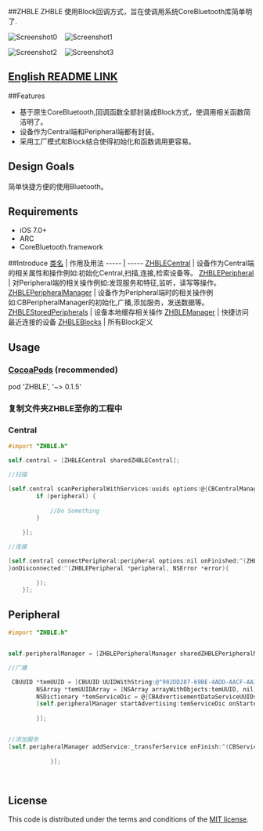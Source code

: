 ##ZHBLE
ZHBLE 使用Block回调方式，旨在使调用系统CoreBluetooth库简单明了.

![Screenshot0][img0] &nbsp;&nbsp; ![Screenshot1][img1] &nbsp;&nbsp;

![Screenshot2][img2] &nbsp;&nbsp; ![Screenshot3][img3]

## [English README LINK](https://github.com/zhuozhuo/ZHBLE/blob/master/README_EN.md)

##Features
* 基于原生CoreBluetooth,回调函数全部封装成Block方式，使调用相关函数简洁明了。
* 设备作为Central端和Peripheral端都有封装。
* 采用工厂模式和Block结合使得初始化和函数调用更容易。


## Design Goals
简单快捷方便的使用Bluetooth。


## Requirements

* iOS 7.0+
* ARC
* CoreBluetooth.framework

##Introduce
[类名](https://github.com/zhuozhuo/BLE/tree/master/ZHBLE/Classes/ZHBLE) | 作用及用法
----- | -----
[ZHBLECentral](https://github.com/zhuozhuo/BLE/blob/master/ZHBLE/Classes/ZHBLE/ZHBLECentral.h) | 设备作为Central端的相关属性和操作例如:初始化Central,扫描,连接,检索设备等。
[ZHBLEPeripheral](https://github.com/zhuozhuo/BLE/blob/master/ZHBLE/Classes/ZHBLE/ZHBLEPeripheral.h) | 对Peripheral端的相关操作例如:发现服务和特征,监听，读写等操作。
[ZHBLEPeripheralManager](https://github.com/zhuozhuo/BLE/blob/master/ZHBLE/Classes/ZHBLE/ZHBLEPeripheralManager.h) | 设备作为Peripheral端时的相关操作例如:CBPeripheralManager的初始化,广播,添加服务，发送数据等。
[ZHBLEStoredPeripherals](https://github.com/zhuozhuo/BLE/blob/master/ZHBLE/Classes/ZHBLE/ZHBLEStoredPeripherals.h) | 设备本地缓存相关操作
[ZHBLEManager](https://github.com/zhuozhuo/BLE/blob/master/ZHBLE/Classes/ZHBLE/ZHBLEManager.h) | 快捷访问最近连接的设备
[ZHBLEBlocks](https://github.com/zhuozhuo/BLE/blob/master/ZHBLE/Classes/ZHBLE/ZHBLEBlocks.h) | 所有Block定义

## Usage
### [CocoaPods](https://cocoapods.org/) (recommended)
pod 'ZHBLE', '~> 0.1.5'

### 复制文件夹ZHBLE至你的工程中

### Central
```objective-c
#import "ZHBLE.h"

self.central = [ZHBLECentral sharedZHBLECentral];

//扫描

[self.central scanPeripheralWithServices:uuids options:@{CBCentralManagerScanOptionAllowDuplicatesKey: @(YES)} onUpdated:^(ZHBLEPeripheral *peripheral,NSDictionary *data){
        if (peripheral) {
            
            //Do Something
        }
       
    }];

//连接

[self.central connectPeripheral:peripheral options:nil onFinished:^(ZHBLEPeripheral *peripheral, NSError *error){
}onDisconnected:^(ZHBLEPeripheral *peripheral, NSError *error){
                    
        });
    }];

```

## Peripheral

```objective-c
#import "ZHBLE.h"


self.peripheralManager = [ZHBLEPeripheralManager sharedZHBLEPeripheralManager];

//广播

 CBUUID *temUUID = [CBUUID UUIDWithString:@"902DD287-69BE-4ADD-AACF-AA3C24D83B66"];
        NSArray *temUUIDArray = [NSArray arrayWithObjects:temUUID, nil];
        NSDictionary *temServiceDic = @{CBAdvertisementDataServiceUUIDsKey:temUUIDArray};
        [self.peripheralManager startAdvertising:temServiceDic onStarted:^(NSError *error){
                       
        }];


//添加服务
[self.peripheralManager addService:_transferService onFinish:^(CBService *service,NSError *error){
        
            }];
            
            

```




## License

This code is distributed under the terms and conditions of the [MIT license](LICENSE).












[img0]:https://github.com/zhuozhuo/ZHBLE/blob/master/Demo/ZHBLE/Screenshots/screenshot0.png
[img1]:https://github.com/zhuozhuo/ZHBLE/blob/master/Demo/ZHBLE/Screenshots/screenshot1.png
[img2]:https://github.com/zhuozhuo/ZHBLE/blob/master/Demo/ZHBLE/Screenshots/screenshot2.png
[img3]:https://github.com/zhuozhuo/ZHBLE/blob/master/Demo/ZHBLE/Screenshots/screenshot3.png
